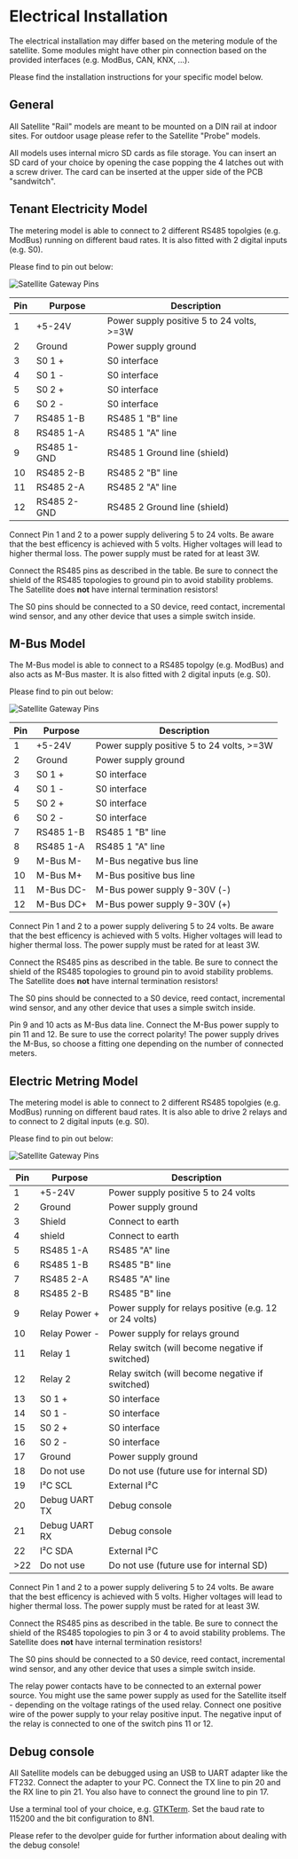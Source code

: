 # Electrical Installation

The electrical installation may differ based on the metering module of the satellite. Some modules might have other pin connection based on the provided interfaces (e.g. ModBus, CAN, KNX, ...).

Please find the installation instructions for your specific model below.

## General

All Satellite "Rail" models are meant to be mounted on a DIN rail at indoor sites. For outdoor usage please refer to the Satellite "Probe" models.

All models uses internal micro SD cards as file storage. You can insert an SD card of your choice by opening the case popping the 4 latches out with a screw driver. The card can be inserted at the upper side of the PCB "sandwitch".

## Tenant Electricity Model

The metering model is able to connect to 2 different RS485 topolgies (e.g. ModBus) running on different baud rates. It is also fitted with 2 digital inputs (e.g. S0).

Please find to pin out below:

![Satellite Gateway Pins](../assets/images/satellite_me_pins.jpg)

| Pin | Purpose       | Description                                            |
|-----|---------------|--------------------------------------------------------|
| 1   | +5-24V        | Power supply positive 5 to 24 volts, >=3W              |
| 2   | Ground        | Power supply ground                                    |
| 3   | S0 1 +        | S0 interface                                           |
| 4   | S0 1 -        | S0 interface                                           |
| 5   | S0 2 +        | S0 interface                                           |
| 6   | S0 2 -        | S0 interface                                           |
| 7   | RS485 1-B     | RS485 1 "B" line                                       |
| 8   | RS485 1-A     | RS485 1 "A" line                                       |
| 9   | RS485 1-GND   | RS485 1 Ground line (shield)                           |
| 10  | RS485 2-B     | RS485 2 "B" line                                       |
| 11  | RS485 2-A     | RS485 2 "A" line                                       |
| 12  | RS485 2-GND   | RS485 2 Ground line (shield)                           |

Connect Pin 1 and 2 to a power supply delivering 5 to 24 volts. Be aware that the best efficency is achieved with 5 volts. Higher voltages will lead to higher thermal loss. The power supply must be rated for at least 3W.

Connect the RS485 pins as described in the table. Be sure to connect the shield of the RS485 topologies to ground pin to avoid stability problems. The Satellite does **not** have internal termination resistors!

The S0 pins should be connected to a S0 device, reed contact, incremental wind sensor, and any other device that uses a simple switch inside.

## M-Bus Model

The M-Bus model is able to connect to a RS485 topolgy (e.g. ModBus) and also acts as M-Bus master. It is also fitted with 2 digital inputs (e.g. S0).

Please find to pin out below:

![Satellite Gateway Pins](../assets/images/satellite_me_pins.jpg)

| Pin | Purpose       | Description                                            |
|-----|---------------|--------------------------------------------------------|
| 1   | +5-24V        | Power supply positive 5 to 24 volts, >=3W              |
| 2   | Ground        | Power supply ground                                    |
| 3   | S0 1 +        | S0 interface                                           |
| 4   | S0 1 -        | S0 interface                                           |
| 5   | S0 2 +        | S0 interface                                           |
| 6   | S0 2 -        | S0 interface                                           |
| 7   | RS485 1-B     | RS485 1 "B" line                                       |
| 8   | RS485 1-A     | RS485 1 "A" line                                       |
| 9   | M-Bus M-      | M-Bus negative bus line                                |
| 10  | M-Bus M+      | M-Bus positive bus line                                |
| 11  | M-Bus DC-     | M-Bus power supply 9-30V (-)                           |
| 12  | M-Bus DC+     | M-Bus power supply 9-30V (+)                           |

Connect Pin 1 and 2 to a power supply delivering 5 to 24 volts. Be aware that the best efficency is achieved with 5 volts. Higher voltages will lead to higher thermal loss. The power supply must be rated for at least 3W.

Connect the RS485 pins as described in the table. Be sure to connect the shield of the RS485 topologies to ground pin to avoid stability problems. The Satellite does **not** have internal termination resistors!

The S0 pins should be connected to a S0 device, reed contact, incremental wind sensor, and any other device that uses a simple switch inside.

Pin 9 and 10 acts as M-Bus data line. Connect the M-Bus power supply to pin 11 and 12. Be sure to use the correct polarity! The power supply drives the M-Bus, so choose a fitting one depending on the number of connected meters.

## Electric Metring Model

The metering model is able to connect to 2 different RS485 topolgies (e.g. ModBus) running on different baud rates. It is also able to drive 2 relays and to connect to 2 digital inputs (e.g. S0).

Please find to pin out below:

![Satellite Gateway Pins](../assets/images/satellite_pins.jpg)

| Pin | Purpose       | Description                                            |
|-----|---------------|--------------------------------------------------------|
| 1   | +5-24V        | Power supply positive 5 to 24 volts                    |
| 2   | Ground        | Power supply ground                                    |
| 3   | Shield        | Connect to earth                                       |
| 4   | shield        | Connect to earth                                       |
| 5   | RS485 1-A     | RS485 "A" line                                         |
| 6   | RS485 1-B     | RS485 "B" line                                         |
| 7   | RS485 2-A     | RS485 "A" line                                         |
| 8   | RS485 2-B     | RS485 "B" line                                         |
| 9   | Relay Power + | Power supply for relays positive (e.g. 12 or 24 volts) |
| 10  | Relay Power - | Power supply for relays ground                         |
| 11  | Relay 1       | Relay switch (will become negative if switched)        |
| 12  | Relay 2       | Relay switch (will become negative if switched)        |
| 13  | S0 1 +        | S0 interface                                           |
| 14  | S0 1 -        | S0 interface                                           |
| 15  | S0 2 +        | S0 interface                                           |
| 16  | S0 2 -        | S0 interface                                           |
| 17  | Ground        | Power supply ground                                    |
| 18  | Do not use    | Do not use (future use for internal SD)                |
| 19  | I²C SCL       | External I²C                                           |
| 20  | Debug UART TX | Debug console                                          |
| 21  | Debug UART RX | Debug console                                          |
| 22  | I²C SDA       | External I²C                                           |
| >22 | Do not use    | Do not use (future use for internal SD)                |

Connect Pin 1 and 2 to a power supply delivering 5 to 24 volts. Be aware that the best efficency is achieved with 5 volts. Higher voltages will lead to higher thermal loss. The power supply must be rated for at least 3W.

Connect the RS485 pins as described in the table. Be sure to connect the shield of the RS485 topologies to pin 3 or 4 to avoid stability problems. The Satellite does **not** have internal termination resistors!

The S0 pins should be connected to a S0 device, reed contact, incremental wind sensor, and any other device that uses a simple switch inside.

The relay power contacts have to be connected to an external power source. You might use the same power supply as used for the Satellite itself - depending on the voltage ratings of the used relay. Connect one positive wire of the power supply to your relay positive input. The negative input of the relay is connected to one of the switch pins 11 or 12.

## Debug console

All Satellite models can be debugged using an USB to UART adapter like the FT232. Connect the adapter to your PC. Connect the TX line to pin 20 and the RX line to pin 21. You also have to connect the ground line to pin 17.

Use a terminal tool of your choice, e.g. [GTKTerm](https://github.com/Jeija/gtkterm). Set the baud rate to 115200 and the bit configuration to 8N1.

Please refer to the devolper guide for further information about dealing with the debug console!
